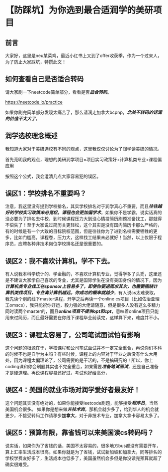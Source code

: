 # 【防踩坑】为你选到最合适润学的美研项目

## 前言
大家好，这里是neu某菜鸡，最近小红书上又到了offer收获季，作为一个过来人，为了防止大家踩坑，特撰此文！


## 如何查看自己是否适合转码

请大家刷一下neetcode简单部分，看看是否***适合转码***。

https://neetcode.io/practice

如果你刷完简单部分发现太痛苦了，那么请润走加拿大bcpnp，***北美不转码的话润的价值不太大了***。

## 润学选校理念概述

我知道大家对于美研选校有不同的观点，这里我仅仅讨论为了润学读美研的情况。

首先亮明我的观点，理想的美研润学项目=项目实习政策好+计算机类专业+课程偏应用

按照这个公式，我会澄清几点大家容易犯的误区。

## 误区1：学校排名不重要吗？
注意，我这里没有提到学校排名，其实学校排名对于润学真心不重要，而且***往往越好的学校实习政策未必宽松，课程也会更加偏学术***，如果你不是学霸，说实话真的没必要为了排名去牛校，到时候课程压力大到没心情投简历刷题准备找工，那就得不偿失了！至于大家说过简历关更轻松，这个其实是没有国内简历卡那么严格的，有的时候是有一个大致的目标院校范围，但是往往你为了进到名校需要牺牲的更多，比如门槛高，课程卷，压力大，这样找工结果未必就好！当然，以上仅限于程序员，应聘各种非技术岗位学校排名还是很重要的。

## 误区2：我不喜欢计算机，学不下去。
有人说我本科学统计的、学金融的，不喜欢计算机专业，觉得学多了头禿，这里还是不建议大家学自己喜欢的专业，尤其是国际学生在没有美国身份的情况下，因为***计算机类专业找工在sponsor上容易多了，即使你要退而求其次，也需要围绕计算机类找项目，专业离计算机越远，你成功的概率就越少***，有人说cs太难录取，我先读个别的线下master课程，开学之后再读一个online cs项目（比如佐治亚理工omscs），我只能祝你好运，毅力强的大佬请随意，但是很多人没有这么多精力同时读两个master的，而且***online项目不提供opt和cpt***，意味着online项目只能用来过简历，而且最好需要在你线下课程毕业前读完，这样算下来，难度并不小。

## 误区3：课程太容易了，公司笔试面试怕有影响
这个问题的根源在于，学校课程和公司笔试面试并不一定完全重合，再说你们本科的时候不也是自学为主吗？有些时候，课程上的内容对于毕业之后没有什么大用处，因为课程太偏理论了，公司需要的是干活的，不是搞研究的！所以，你上coding课和你会刷题其实也不完全重合，如果需要***准备笔试面试***，还是自己准备才是硬道理。再说课程容易还好过，考试也好给高分，

## 误区4：美国的就业市场对润学爱好者最友好！
这个问题其实没有绝对的，如果你能接受leetcode刷题，能够接受***程序员***，当然美国机会很多。
如果你是想来做***非技术岗***，那机会就少多了，给到华人的机会就更少，不接受转码工作请移步**加拿大**，对于非技术专业，加拿大拿卡容易太多了。

## 误区5：预算有限，靠省钱可以来美国读cs转码吗？
说实话，如果你为了省钱的话，美国不太容易的，很多地方bus都没有需要开车，算上汇率生活成本很高。如果你就是为了省钱，试试新加坡和加拿大，同等排名的学校学费友好多了，生活成本也低多了，美国虽然机会多但是你没读完预算就超了确实很难受。


